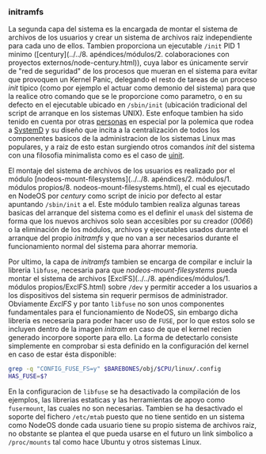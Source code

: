 ### initramfs

La segunda capa del sistema es la encargada de montar el sistema de archivos de
los usuarios y crear un sistema de archivos raiz independiente para cada uno de
ellos. Tambien proporciona un ejecutable `/init` PID 1 minimo
([century](../../8. apéndices/módulos/2. colaboraciones con proyectos externos/node-century.html)),
cuya labor es únicamente servir de "red de seguridad" de los procesos que mueran
en el sistema para evitar que provoquen un Kernel Panic, delegando el resto de
tareas de un proceso *init* tipico (como por ejemplo el actuar como demonio del
sistema) para que la realice otro comando que se le proporcione como parametro,
o en su defecto en el ejecutable ubicado en `/sbin/init` (ubicación tradicional
del script de arranque en los sistemas UNIX). Este enfoque tambien ha sido
tenido en cuenta por otras [personas](http://ewontfix.com/14) en especial por la
polemica que rodea a [SystemD](http://www.freedesktop.org/wiki/Software/systemd)
y su diseño que incita a la centralización de todos los componentes basicos de
la administracion de los sistemas Linux mas populares, y a raiz de esto estan
surgiendo otros comandos *init* del sistema con una filosofia minimalista como
es el caso de [uinit](https://github.com/siblynx/uinit).

El montaje del sistema de archivos de los usuarios es realizado por el módulo
[nodeos-mount-filesystems](../../8. apéndices/2. módulos/1. módulos propios/8. nodeos-mount-filesystems.html),
el cual es ejecutado en NodeOS por *century* como script de inicio por defecto
al estar apuntando `/sbin/init` a el. Este módulo tambien realiza algunas tareas
basicas del arranque del sistema como es el definir el `umask` del sistema de
forma que los nuevos archivos solo sean accesibles por su creador (*0066*) o la
eliminación de los módulos, archivos y ejecutables usados durante el arranque
del propio *initramfs* y que no van a ser necesarios durante el funcionamiento
normal del sistema para ahorrar memoria.

Por ultimo, la capa de *initramfs* tambien se encarga de compilar e incluir la
libreria `libfuse`, necesaria para que *nodeos-mount-filesystems* pueda montar
el sistema de archivos
[ExclFS](../../8. apéndices/módulos/1. módulos propios/ExclFS.html) sobre `/dev`
y permitir acceder a los usuarios a los dispositivos del sistema sin requerir
permisos de administrador. Obviamente *ExclFS* y por tanto `libfuse` no son unos
componentes fundamentales para el funcionamiento de NodeOS, sin embargo dicha
libreria es necesaria para poder hacer uso de `FUSE`, por lo que estos solo se
incluyen dentro de la imagen *initram* en caso de que el kernel recien generado
incorpore soporte para ello. La forma de detectarlo consiste simplemente en
comprobar si esta definido en la configuración del kernel en caso de estar ésta
disponible:

```bash
grep -q "CONFIG_FUSE_FS=y" $BAREBONES/obj/$CPU/linux/.config
HAS_FUSE=$?
```

En la configuracion de `libfuse` se ha desactivado la compilación de los
ejemplos, las librerias estaticas y las herramientas de apoyo como `fusermount`,
las cuales no son necesarias. Tambien se ha desactivado el soporte del fichero
`/etc/mtab` puesto que no tiene sentido en un sistema como NodeOS donde cada
usuario tiene su propio sistema de archivos raiz, no obstante se plantea el que
pueda usarse en el futuro un link simbolico a `/proc/mounts` tal como hace
Ubuntu y otros sistemas Linux.

